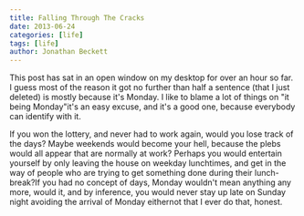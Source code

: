 ```yaml
---
title: Falling Through The Cracks
date: 2013-06-24
categories: [life]
tags: [life]
author: Jonathan Beckett
---
```


This post has sat in an open window on my desktop for over an hour so far. I guess most of the reason it got no further than half a sentence (that I just deleted) is mostly because it's Monday. I like to blame a lot of things on "it being Monday"it's an easy excuse, and it's a good one, because everybody can identify with it.

If you won the lottery, and never had to work again, would you lose track of the days? Maybe weekends would become your hell, because the plebs would all appear that are normally at work? Perhaps you would entertain yourself by only leaving the house on weekday lunchtimes, and get in the way of people who are trying to get something done during their lunch-break?If you had no concept of days, Monday wouldn't mean anything any more, would it, and by inference, you would never stay up late on Sunday night avoiding the arrival of Monday eithernot that I ever do that, honest.